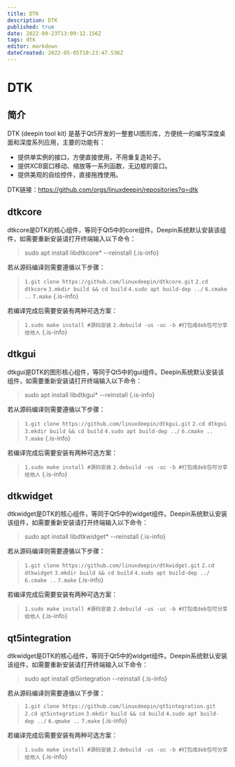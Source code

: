 ```yaml
---
title: DTK
description: DTK
published: true
date: 2022-09-23T13:09:12.156Z
tags: dtk
editor: markdown
dateCreated: 2022-05-05T10:23:47.536Z
---
```


# DTK
## 简介
DTK (deepin tool kit) 是基于Qt5开发的一整套UI图形库，方便统一的编写深度桌面和深度系列应用，主要的功能有：

- 提供单实例的接口，方便直接使用，不用重复造轮子。
- 提供XCB窗口移动、缩放等一系列函数，无边框的窗口。
- 提供美观的自绘控件，直接拖拽使用。

DTK链接：https://github.com/orgs/linuxdeepin/repositories?q=dtk

## dtkcore
dtkcore是DTK的核心组件，等同于Qt5中的core组件。Deepin系统默认安装该组件，如需要重新安装请打开终端输入以下命令：
> sudo apt install libdtkcore* --reinstall
{.is-info}

若从源码编译则需要遵循以下步骤：
> `1.git clone https://github.com/linuxdeepin/dtkcore.git`
> `2.cd dtkcore`
> `3.mkdir build && cd build`
> `4.sudo apt build-dep ../`
> `6.cmake ..`
> `7.make`
{.is-info}

若编译完成后需要安装有两种可选方案：
> `1.sudo make install #源码安装`
> `2.debuild -us -uc -b #打包成deb包可分享给他人`
{.is-info}


## dtkgui
dtkgui是DTK的图形核心组件，等同于Qt5中的gui组件。Deepin系统默认安装该组件，如需要重新安装请打开终端输入以下命令：
> sudo apt install libdtkgui* --reinstall
{.is-info}

若从源码编译则需要遵循以下步骤：
> `1.git clone https://github.com/linuxdeepin/dtkgui.git`
> `2.cd dtkgui`
> `3.mkdir build && cd build`
> `4.sudo apt build-dep ../`
> `6.cmake ..`
> `7.make`
{.is-info}

若编译完成后需要安装有两种可选方案：
> `1.sudo make install #源码安装`
> `2.debuild -us -uc -b #打包成deb包可分享给他人`
{.is-info}

## dtkwidget
dtkwidget是DTK的核心组件，等同于Qt5中的widget组件。Deepin系统默认安装该组件，如需要重新安装请打开终端输入以下命令：
> sudo apt install libdtkwidget* --reinstall
{.is-info}

若从源码编译则需要遵循以下步骤：
> `1.git clone https://github.com/linuxdeepin/dtkwidget.git`
> `2.cd dtkwidget`
> `3.mkdir build && cd build`
> `4.sudo apt build-dep ../`
> `6.cmake ..`
> `7.make`
{.is-info}

若编译完成后需要安装有两种可选方案：
> `1.sudo make install #源码安装`
> `2.debuild -us -uc -b #打包成deb包可分享给他人`
{.is-info}

## qt5integration
dtkwidget是DTK的核心组件，等同于Qt5中的widget组件。Deepin系统默认安装该组件，如需要重新安装请打开终端输入以下命令：
> sudo apt install qt5integration --reinstall
{.is-info}

若从源码编译则需要遵循以下步骤：
> `1.git clone https://github.com/linuxdeepin/qt5integration.git`
> `2.cd qt5integration`
> `3.mkdir build && cd build`
> `4.sudo apt build-dep ../`
> `6.qmake ..`
> `7.make`
{.is-info}

若编译完成后需要安装有两种可选方案：
> `1.sudo make install #源码安装`
> `2.debuild -us -uc -b #打包成deb包可分享给他人`
{.is-info}


